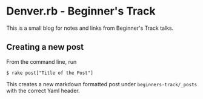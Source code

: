 # Denver.rb - Beginner's Track
This is a small blog for notes and links from Beginner's Track talks.

## Creating a new post
From the command line, run
```shell
$ rake post["Title of the Post"]
```
This creates a new markdown formatted post under `beginners-track/_posts` with the correct Yaml header.  